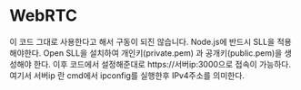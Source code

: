 # WebRTC

이 코드 그대로 사용한다고 해서 구동이 되진 않습니다. 
Node.js에 반드시 SLL을 적용해야한다. Open SLL을 설치하여 개인키(private.pem) 과 공개키(public.pem)을
생성해야 한다. 이후 코드에서 설정해준대로 https://서버ip:3000으로 접속이 가능하다.
여기서 서버ip 란 cmd에서 ipconfig를 실행한후 IPv4주소를 의미한다. 
